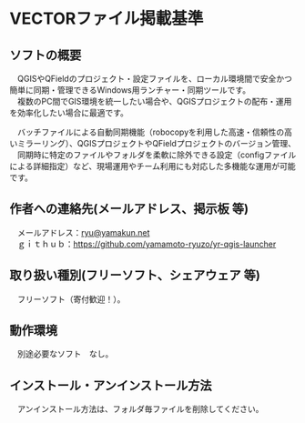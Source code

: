 # VECTORファイル掲載基準  
## ソフトの概要  
　QGISやQFieldのプロジェクト・設定ファイルを、ローカル環境間で安全かつ簡単に同期・管理できるWindows用ランチャー・同期ツールです。  
　複数のPC間でGIS環境を統一したい場合や、QGISプロジェクトの配布・運用を効率化したい場合に最適です。  

　バッチファイルによる自動同期機能（robocopyを利用した高速・信頼性の高いミラーリング）、QGISプロジェクトやQFieldプロジェクトのバージョン管理、  
　同期時に特定のファイルやフォルダを柔軟に除外できる設定（configファイルによる詳細指定）など、現場運用やチーム利用にも対応した多機能な運用が可能です。

## 作者への連絡先(メールアドレス、掲示板 等)  
　メールアドレス：ryu@yamakun.net  
　ｇｉｔｈｕｂ：https://github.com/yamamoto-ryuzo/yr-qgis-launcher
## 取り扱い種別(フリーソフト、シェアウェア 等)  
　フリーソフト（寄付歓迎！）。  
## 動作環境  
　別途必要なソフト　なし。  
## インストール・アンインストール方法  
　アンインストール方法は、フォルダ毎ファイルを削除してください。
